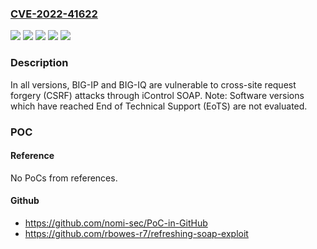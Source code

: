 ### [CVE-2022-41622](https://cve.mitre.org/cgi-bin/cvename.cgi?name=CVE-2022-41622)
![](https://img.shields.io/static/v1?label=Product&message=BIG-IP&color=blue)
![](https://img.shields.io/static/v1?label=Product&message=BIG-IQ%20Centralized%20Management&color=blue)
![](https://img.shields.io/static/v1?label=Version&message=%3D%2017.x%20&color=brighgreen)
![](https://img.shields.io/static/v1?label=Version&message=%3D%208.x%20&color=brighgreen)
![](https://img.shields.io/static/v1?label=Vulnerability&message=CWE-352%20Cross-Site%20Request%20Forgery%20(CSRF)&color=brighgreen)

### Description

In all versions, BIG-IP and BIG-IQ are vulnerable to cross-site request forgery (CSRF) attacks through iControl SOAP. Note: Software versions which have reached End of Technical Support (EoTS) are not evaluated.

### POC

#### Reference
No PoCs from references.

#### Github
- https://github.com/nomi-sec/PoC-in-GitHub
- https://github.com/rbowes-r7/refreshing-soap-exploit

